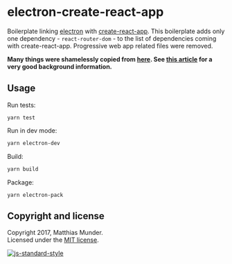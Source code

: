 # electron-create-react-app

Boilerplate linking [electron](http://electron.atom.io/) with [create-react-app](https://github.com/facebookincubator/create-react-app).
This boilerplate adds only one dependency - `react-router-dom` - to the list of
dependencies coming with create-react-app. Progressive web app related files
were removed.

__Many things were shamelessly copied from
[here](https://github.com/kitze/react-electron-example). See [this article](https://medium.com/@kitze/%EF%B8%8F-from-react-to-an-electron-app-ready-for-production-a0468ecb1da3)
for a very good background information.__

## Usage

Run tests:
```
yarn test
```

Run in dev mode:
```bash
yarn electron-dev
```

Build:
```bash
yarn build
```

Package:
```
yarn electron-pack
```

## Copyright and license

Copyright 2017, Matthias Munder.  
Licensed under the [MIT license](./LICENSE).

[![js-standard-style](https://cdn.rawgit.com/feross/standard/master/badge.svg)](https://github.com/feross/standard)
